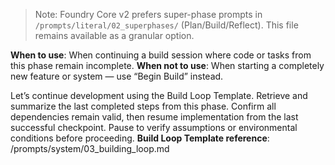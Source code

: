 > Note: Foundry Core v2 prefers super-phase prompts in `/prompts/literal/02_superphases/` (Plan/Build/Reflect). This file remains available as a granular option.

**When to use**: When continuing a build session where code or tasks from this phase remain incomplete.
**When not to use**: When starting a completely new feature or system — use “Begin Build” instead.

Let’s continue development using the Build Loop Template.
Retrieve and summarize the last completed steps from this phase.
Confirm all dependencies remain valid, then resume implementation from the last successful checkpoint.
Pause to verify assumptions or environmental conditions before proceeding.
**Build Loop Template reference**: /prompts/system/03_building_loop.md
